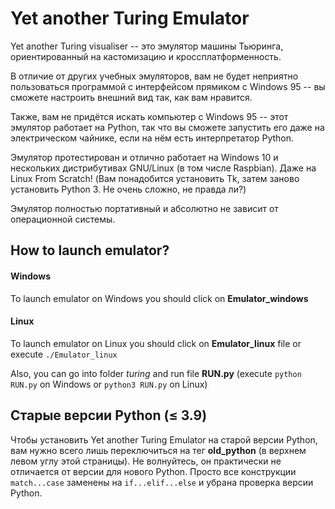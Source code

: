 # Yet another Turing Emulator

Yet another Turing visualiser -- это эмулятор машины Тьюринга, ориентированный на кастомизацию и кроссплатформенность.

В отличие от других учебных эмуляторов, вам не будет неприятно пользоваться программой с интерфейсом прямиком с Windows 95 -- вы сможете настроить внешний вид так, как вам нравится.

Также, вам не придётся искать компьютер с Windows 95 -- этот эмулятор работает на Python, так что вы сможете запустить его даже на электрическом чайнике, если на нём есть интерпретатор Python.

Эмулятор протестирован и отлично работает на Windows 10 и нескольких дистрибутивах GNU/Linux (в том числе Raspbian). Даже на Linux From Scratch! (Вам понадобится установить Tk, затем заново установить Python 3. Не очень сложно, не правда ли?) 

Эмулятор полностью портативный и абсолютно не зависит от операционной системы.

## How to launch emulator?

#### Windows
  To launch emulator on Windows you should click on **Emulator_windows**
#### Linux
  To launch emulator on Linux you should click on **Emulator_linux** file or execute `./Emulator_linux`
  
Also, you can go into folder *turing* and run file **RUN.py** (execute `python RUN.py` on Windows or `python3 RUN.py` on Linux)

## Старые версии Python ($\leq$ 3.9) 
  Чтобы установить Yet another Turing Emulator на старой версии Python, вам нужно всего лишь переключиться на тег **old_python** (в верхнем левом углу этой страницы). 
  Не волнуйтесь, он практически не отличается от версии для нового Python. Просто все конструкции `match...case` заменены на `if...elif...else` и убрана проверка версии Python. 
